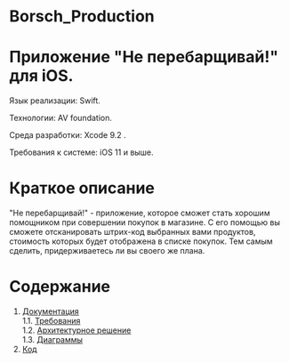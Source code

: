 # Borsch_Production
# Приложение "Не перебарщивай!" для iOS.

Язык реализации: Swift.  

Технологии:  AV foundation. 

Среда разработки: Xcode 9.2 .

Требования к системе: iOS 11 и выше.

# Краткое описание
"Не перебарщивай!" - приложение, которое сможет стать хорошим помощником при совершении покупок в магазине. С его помощью вы сможете 
отсканировать штрих-код выбранных вами продуктов, стоимость которых будет отображена в списке покупок. Тем самым сделить,
придерживаетесь ли вы своего же плана.

# Содержание
  1. [Документация](Documents)  
  1.1. [Требования](Documents/Requirements/Requirements%20Document.md)  
  1.2. [Архитектурное решение](Documents/Requirements%20ArchitectualSolution.md)  
  1.3. [Диаграммы](Documents/Diagrams/README.md)  
  2. [Код](Code)  

